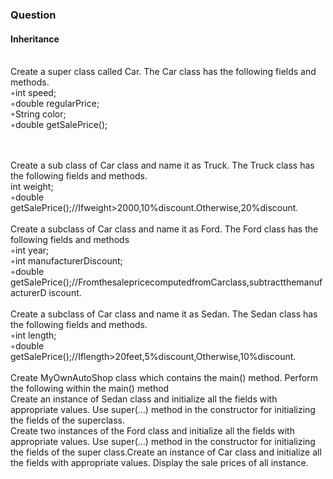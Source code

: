 <h3>Question</h3>
<h4>Inheritance</h4>

<br>Create a super class called Car. The Car class has the following fields and methods.
<br>◦int speed;
<br>◦double regularPrice;
<br>◦String color;
<br>◦double getSalePrice();

<br><br>Create a sub class of Car class and name it as Truck. The Truck class has the following fields and
methods.
<br>int weight;
<br>◦double getSalePrice();//Ifweight>2000,10%discount.Otherwise,20%discount.
<br><br>Create a subclass of Car class and name it as Ford. The Ford class has the following fields and
methods
<br>◦int year;
<br>◦int manufacturerDiscount;
<br>◦double
<br>getSalePrice();//FromthesalepricecomputedfromCarclass,subtractthemanufacturerD
iscount.
<br><br>Create a subclass of Car class and name it as Sedan. The Sedan class has the following fields and
methods.
<br>◦int length;
<br>◦double getSalePrice();//Iflength>20feet,5%discount,Otherwise,10%discount.
<br><br>Create MyOwnAutoShop class which contains the main() method. Perform the following within
the main() method
<br>Create an instance of Sedan class and initialize all the fields with appropriate values. Use
super(...) method in the constructor for initializing the fields of the superclass.
<br>Create two instances of the Ford class and initialize all the fields with appropriate values. Use
super(...) method in the constructor for initializing the fields of the super class.Create an instance
of Car class and initialize all the fields with appropriate values. Display the sale prices of all
instance.
